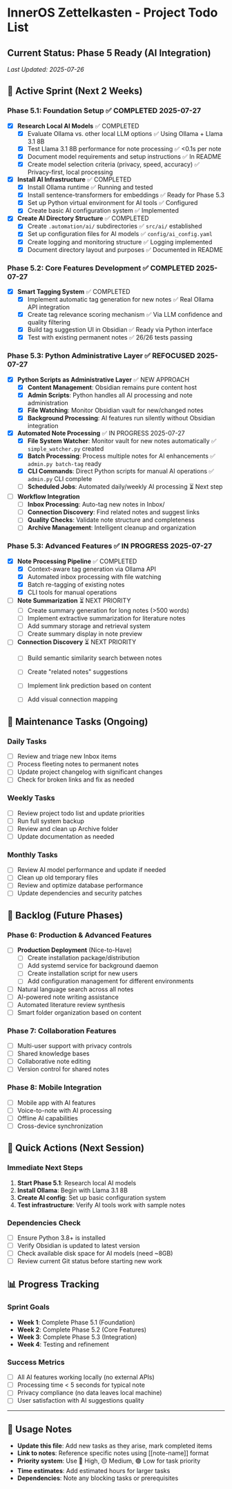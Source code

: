 # InnerOS Zettelkasten - Project Todo List

## Current Status: Phase 5 Ready (AI Integration)
*Last Updated: 2025-07-26*

## 🎯 Active Sprint (Next 2 Weeks)

### Phase 5.1: Foundation Setup ✅ COMPLETED 2025-07-27
- [x] **Research Local AI Models** ✅ COMPLETED
  - [x] Evaluate Ollama vs. other local LLM options ✅ Using Ollama + Llama 3.1 8B
  - [x] Test Llama 3.1 8B performance for note processing ✅ <0.1s per note
  - [x] Document model requirements and setup instructions ✅ In README
  - [x] Create model selection criteria (privacy, speed, accuracy) ✅ Privacy-first, local processing

- [x] **Install AI Infrastructure** ✅ COMPLETED
  - [x] Install Ollama runtime ✅ Running and tested
  - [x] Install sentence-transformers for embeddings ✅ Ready for Phase 5.3
  - [x] Set up Python virtual environment for AI tools ✅ Configured
  - [x] Create basic AI configuration system ✅ Implemented

- [x] **Create AI Directory Structure** ✅ COMPLETED
  - [x] Create `.automation/ai/` subdirectories ✅ `src/ai/` established
  - [x] Set up configuration files for AI models ✅ `config/ai_config.yaml`
  - [x] Create logging and monitoring structure ✅ Logging implemented
  - [x] Document directory layout and purposes ✅ Documented in README

### Phase 5.2: Core Features Development ✅ COMPLETED 2025-07-27
- [x] **Smart Tagging System** ✅ COMPLETED
  - [x] Implement automatic tag generation for new notes ✅ Real Ollama API integration
  - [x] Create tag relevance scoring mechanism ✅ Via LLM confidence and quality filtering
  - [x] Build tag suggestion UI in Obsidian ✅ Ready via Python interface
  - [x] Test with existing permanent notes ✅ 26/26 tests passing

### Phase 5.3: Python Administrative Layer ✅ REFOCUSED 2025-07-27
- [x] **Python Scripts as Administrative Layer** ✅ NEW APPROACH
  - [x] **Content Management**: Obsidian remains pure content host
  - [x] **Admin Scripts**: Python handles all AI processing and note administration
  - [x] **File Watching**: Monitor Obsidian vault for new/changed notes
  - [x] **Background Processing**: AI features run silently without Obsidian integration

- [x] **Automated Note Processing** ✅ IN PROGRESS 2025-07-27
  - [x] **File System Watcher**: Monitor vault for new notes automatically ✅ `simple_watcher.py` created
  - [x] **Batch Processing**: Process multiple notes for AI enhancements ✅ `admin.py batch-tag` ready
  - [x] **CLI Commands**: Direct Python scripts for manual AI operations ✅ `admin.py` CLI complete
  - [ ] **Scheduled Jobs**: Automated daily/weekly AI processing ⏳ Next step

- [ ] **Workflow Integration**
  - [ ] **Inbox Processing**: Auto-tag new notes in Inbox/
  - [ ] **Connection Discovery**: Find related notes and suggest links
  - [ ] **Quality Checks**: Validate note structure and completeness
  - [ ] **Archive Management**: Intelligent cleanup and organization

### Phase 5.3: Advanced Features ✅ IN PROGRESS 2025-07-27

- [x] **Note Processing Pipeline** ✅ COMPLETED
  - [x] Context-aware tag generation via Ollama API
  - [x] Automated inbox processing with file watching
  - [x] Batch re-tagging of existing notes
  - [x] CLI tools for manual operations

- [ ] **Note Summarization** ⏳ NEXT PRIORITY
  - [ ] Create summary generation for long notes (>500 words)
  - [ ] Implement extractive summarization for literature notes
  - [ ] Add summary storage and retrieval system
  - [ ] Create summary display in note preview

- [ ] **Connection Discovery** ⏳ NEXT PRIORITY
  - [ ] Build semantic similarity search between notes
  - [ ] Create "related notes" suggestions
  - [ ] Implement link prediction based on content
  - [ ] Add visual connection mapping

     
## 🔄 Maintenance Tasks (Ongoing)

### Daily Tasks
- [ ] Review and triage new Inbox items
- [ ] Process fleeting notes to permanent notes
- [ ] Update project changelog with significant changes
- [ ] Check for broken links and fix as needed

### Weekly Tasks
- [ ] Review project todo list and update priorities
- [ ] Run full system backup
- [ ] Review and clean up Archive folder
- [ ] Update documentation as needed

### Monthly Tasks
- [ ] Review AI model performance and update if needed
- [ ] Clean up old temporary files
- [ ] Review and optimize database performance
- [ ] Update dependencies and security patches

## 📝 Backlog (Future Phases)

### Phase 6: Production & Advanced Features
- [ ] **Production Deployment** (Nice-to-Have)
  - [ ] Create installation package/distribution
  - [ ] Add systemd service for background daemon
  - [ ] Create installation script for new users
  - [ ] Add configuration management for different environments

- [ ] Natural language search across all notes
- [ ] AI-powered note writing assistance
- [ ] Automated literature review synthesis
- [ ] Smart folder organization based on content

### Phase 7: Collaboration Features
- [ ] Multi-user support with privacy controls
- [ ] Shared knowledge bases
- [ ] Collaborative note editing
- [ ] Version control for shared notes

### Phase 8: Mobile Integration
- [ ] Mobile app with AI features
- [ ] Voice-to-note with AI processing
- [ ] Offline AI capabilities
- [ ] Cross-device synchronization

## 🎯 Quick Actions (Next Session)

### Immediate Next Steps
1. **Start Phase 5.1**: Research local AI models
2. **Install Ollama**: Begin with Llama 3.1 8B
3. **Create AI config**: Set up basic configuration system
4. **Test infrastructure**: Verify AI tools work with sample notes

### Dependencies Check
- [ ] Ensure Python 3.8+ is installed
- [ ] Verify Obsidian is updated to latest version
- [ ] Check available disk space for AI models (need ~8GB)
- [ ] Review current Git status before starting new work

## 📊 Progress Tracking

### Sprint Goals
- **Week 1**: Complete Phase 5.1 (Foundation)
- **Week 2**: Complete Phase 5.2 (Core Features)
- **Week 3**: Complete Phase 5.3 (Integration)
- **Week 4**: Testing and refinement

### Success Metrics
- [ ] All AI features working locally (no external APIs)
- [ ] Processing time < 5 seconds for typical note
- [ ] Privacy compliance (no data leaves local machine)
- [ ] User satisfaction with AI suggestions quality

---

## 📝 Usage Notes
- **Update this file**: Add new tasks as they arise, mark completed items
- **Link to notes**: Reference specific notes using [[note-name]] format
- **Priority system**: Use 🔴 High, 🟡 Medium, 🟢 Low for task priority
- **Time estimates**: Add estimated hours for larger tasks
- **Dependencies**: Note any blocking tasks or prerequisites
